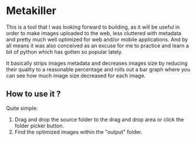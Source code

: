 # Metakiller



This is a tool that I was looking forward to building, as it will be useful in order to make images uploaded to the web, less cluttered with metadata and pretty much well optimized for web and/or mobile applications. And by all means it was also conceived as an excuse for me to practice and learn a bit of python which has gotten so popular lately.

It basically strips images metadata and decreases images size by reducing their quality to a reasonable percentage and rolls out a bar graph where you can see how much image size decreased for each image.



## How to use it ?

Quite simple:

1. Drag and drop the source folder to the drag and drop area or click the folder picker button.
2. Find the optimized images within the "output" folder.





 